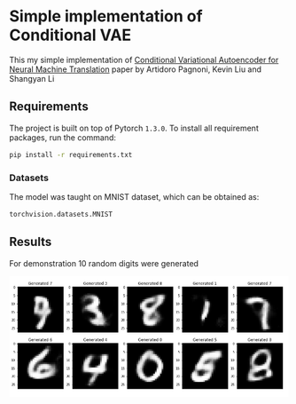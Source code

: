 # Simple implementation of Conditional VAE

This my simple implementation of [Conditional Variational Autoencoder for Neural Machine Translation](https://arxiv.org/pdf/1812.04405.pdf) paper by Artidoro Pagnoni, Kevin Liu and Shangyan Li

## Requirements

The project is built on top of Pytorch 	`1.3.0`.
To install all requirement packages, run the command:
```bash
pip install -r requirements.txt
```

### Datasets

The model was taught on MNIST dataset, which can be obtained as:
```bash
torchvision.datasets.MNIST
```

## Results

For demonstration 10 random digits were generated
<p align="center"><img src="10_random_digits.png"></p>